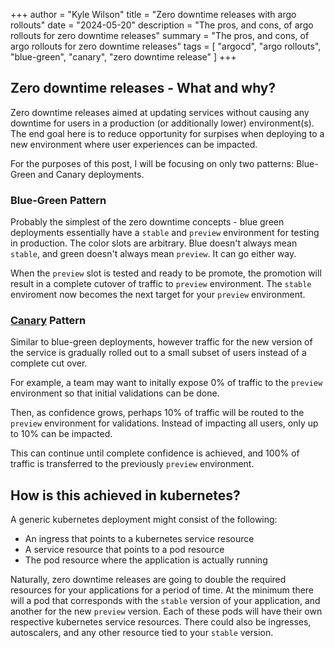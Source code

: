 +++
author = "Kyle Wilson"
title = "Zero downtime releases with argo rollouts"
date = "2024-05-20"
description = "The pros, and cons, of argo rollouts for zero downtime releases"
summary = "The pros, and cons, of argo rollouts for zero downtime releases"
tags = [
    "argocd",
    "argo rollouts",
    "blue-green",
    "canary",
    "zero downtime release"
]
+++

## Zero downtime releases - What and why?

Zero downtime releases aimed at updating services without causing any downtime for users in a production (or additionally lower) environment(s). The end goal here is to reduce opportunity for surpises when deploying to a new environment where user experiences can be impacted.

For the purposes of this post, I will be focusing on only two patterns: Blue-Green and Canary deployments.

### Blue-Green Pattern

Probably the simplest of the zero downtime concepts - blue green deployments essentially have a `stable` and `preview` environment for testing in production. The color slots are arbitrary. Blue doesn't always mean `stable`, and green doesn't always mean `preview`. It can go either way.

When the `preview` slot is tested and ready to be promote, the promotion will result in a complete cutover of traffic to `preview` environment. The `stable` enviroment now becomes the next target for your `preview` environment.

### [Canary](https://en.wikipedia.org/wiki/Sentinel_species#Canaries_in_coal_mines) Pattern

Similar to blue-green deployments, however traffic for the new version of the service is gradually rolled out to a small subset of users instead of a complete cut over.

For example, a team may want to initally expose 0% of traffic to the `preview` environment so that initial validations can be done.

Then, as confidence grows, perhaps 10% of traffic will be routed to the `preview` environment for validations. Instead of impacting all users, only up to 10% can be impacted.

This can continue until complete confidence is achieved, and 100% of traffic is transferred to the previously `preview` environment.

## How is this achieved in kubernetes?

A generic kubernetes deployment might consist of the following:
* An ingress that points to a kubernetes service resource
* A service resource that points to a pod resource
* The pod resource where the application is actually running

Naturally, zero downtime releases are going to double the required resources for your applications for a period of time. At the minimum there will a pod that corresponds with the `stable` version of your application, and another for the new `preview` version. Each of these pods will have their own respective kubernetes service resources. There could also be ingresses, autoscalers, and any other resource tied to your `stable` version.